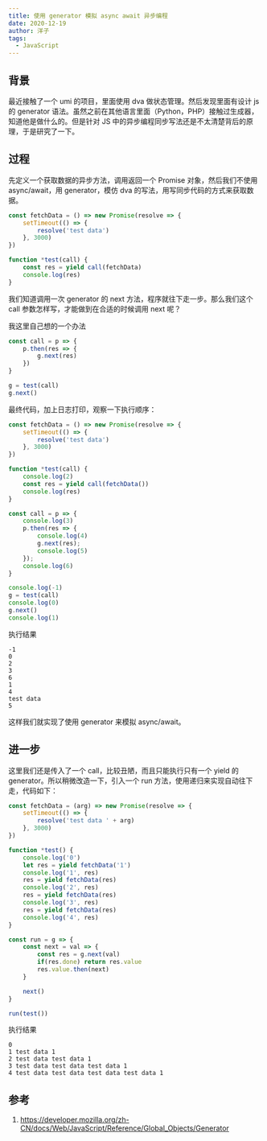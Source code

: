 ```yaml
---
title: 使用 generator 模拟 async await 异步编程
date: 2020-12-19
author: 洋子
tags:
  - JavaScript
---
```


## 背景
最近接触了一个 umi 的项目，里面使用 dva 做状态管理。然后发现里面有设计 js 的 generator 语法。虽然之前在其他语言里面（Python，PHP）接触过生成器，知道他是做什么的。但是针对 JS 中的异步编程同步写法还是不太清楚背后的原理，于是研究了一下。

## 过程
先定义一个获取数据的异步方法，调用返回一个 Promise 对象，然后我们不使用 async/await，用 generator，模仿 dva 的写法，用写同步代码的方式来获取数据。
```js
const fetchData = () => new Promise(resolve => {
    setTimeout(() => {
        resolve('test data')
    }, 3000)
})

function *test(call) {
    const res = yield call(fetchData)
    console.log(res)
}
```

我们知道调用一次 generator 的 next 方法，程序就往下走一步。那么我们这个 call 参数怎样写，才能做到在合适的时候调用 next 呢？

我这里自己想的一个办法

```js
const call = p => {
    p.then(res => {
        g.next(res)
    })
}

g = test(call)
g.next()
```

最终代码，加上日志打印，观察一下执行顺序：
```js
const fetchData = () => new Promise(resolve => {
    setTimeout(() => {
        resolve('test data')
    }, 3000)
})

function *test(call) {
    console.log(2)
    const res = yield call(fetchData())
    console.log(res)
}

const call = p => {
    console.log(3)
    p.then(res => {
        console.log(4)
        g.next(res);
        console.log(5)
    });
    console.log(6)
}

console.log(-1)
g = test(call)
console.log(0)
g.next()
console.log(1)
```

执行结果
```
-1
0
2
3
6
1
4
test data
5
```

这样我们就实现了使用 generator 来模拟 async/await。

## 进一步
这里我们还是传入了一个 call，比较丑陋，而且只能执行只有一个 yield 的 generator。所以稍微改造一下，引入一个 run 方法，使用递归来实现自动往下走，代码如下：

```js
const fetchData = (arg) => new Promise(resolve => {
    setTimeout(() => {
        resolve('test data ' + arg)
    }, 3000)
})

function *test() {
    console.log('0')
    let res = yield fetchData('1')
    console.log('1', res)
    res = yield fetchData(res)
    console.log('2', res)
    res = yield fetchData(res)
    console.log('3', res)
    res = yield fetchData(res)
    console.log('4', res)
}

const run = g => {
    const next = val => {
        const res = g.next(val)
        if(res.done) return res.value
        res.value.then(next)
    }

    next()
}

run(test())
```

执行结果
```
0
1 test data 1
2 test data test data 1
3 test data test data test data 1
4 test data test data test data test data 1
```

## 参考
1. https://developer.mozilla.org/zh-CN/docs/Web/JavaScript/Reference/Global_Objects/Generator
